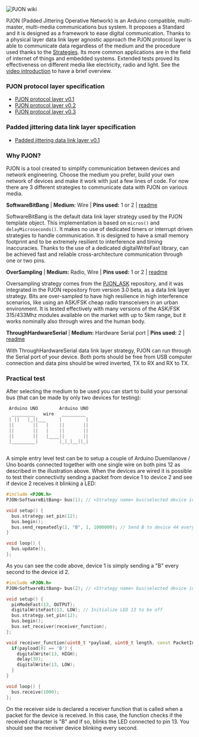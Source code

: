![PJON wiki](http://www.gioblu.com/PJON/PJON-mars.jpg)

PJON (Padded Jittering Operative Network) is an Arduino compatible, multi-master, multi-media communications bus system. It proposes a Standard and it is designed as a framework to ease digital communication. Thanks to a physical layer data link layer agnostic approach the PJON protocol layer is able to communicate data regardless of the medium and the procedure used thanks to the [Strategies](https://github.com/gioblu/PJON/wiki/Strategies). Its more common applications are in the field of internet of things and embedded systems. Extended tests proved its effectiveness on different media like electricity, radio and light. See the [video introduction](https://www.youtube.com/watch?v=vjc4ZF5own8) to have a brief overview.

### PJON protocol layer specification
- [PJON protocol layer v0.1](https://github.com/gioblu/PJON/blob/master/specification/PJON-protocol-specification-v0.1.md)
- [PJON protocol layer v0.2](https://github.com/gioblu/PJON/blob/master/specification/PJON-protocol-specification-v0.2.md)
- [PJON protocol layer v0.3](https://github.com/gioblu/PJON/blob/master/specification/PJON-protocol-specification-v0.3.md)

### Padded jittering data link layer specification
- [Padded jittering data link layer v0.1](https://github.com/gioblu/PJON/blob/master/strategies/SoftwareBitBang/specification/padded-jittering-protocol-specification-v0.1.md)

### Why PJON?
PJON is a tool created to simplify communication between devices and network engineering. Choose the medium you prefer, build your own network of devices and make it work with just a few lines of code.  For now there are 3 different strategies to communicate data with PJON on various media.

**SoftwareBitBang** | **Medium:** Wire | **Pins used:** 1 or 2 | [readme](https://github.com/gioblu/PJON/tree/master/strategies/SoftwareBitBang)

SoftwareBitBang is the default data link layer strategy used by the PJON template object. This implementation is based on `micros()` and `delayMicroseconds()`. It makes no use of dedicated timers or interrupt driven strategies to handle communication. It is designed to have a small memory footprint and to be extremely resilient to interference and timing inaccuracies. Thanks to the use of a dedicated digitalWriteFast library, can be achieved fast and reliable cross-architecture communication through one or two pins.


**OverSampling** | **Medium:** Radio, Wire |
**Pins used:** 1 or 2 | [readme](https://github.com/gioblu/PJON/tree/master/strategies/OverSampling)

Oversampling strategy comes from the [PJON_ASK](https://github.com/gioblu/PJON_ASK) repository, and it was integrated in the PJON repository from version 3.0 beta, as a data link layer strategy. Bits are over-sampled to have high resilience in high interference scenarios, like using an ASK/FSK cheap radio transceivers in an urban environment. It is tested effectively with many versions of the ASK/FSK 315/433Mhz modules available on the market with up to 5km range, but it works nominally also through wires and the human body.

**ThroughHardwareSerial** | **Medium:** Hardware Serial port |
**Pins used:** 2 | [readme](https://github.com/gioblu/PJON/tree/master/strategies/ThroughHardwareSerial)

With ThroughHardwareSerial data link layer strategy, PJON can run through the Serial port of your device. Both ports should be free from USB computer connection and data pins should be wired inverted, TX to RX and RX to TX.

### Practical test
After selecting the medium to be used you can start to build your personal bus (that can be made by only two devices for testing):
```cpp  
 Arduino UNO        Arduino UNO
  _________   wire   _________
 | ||   |_||___     |         |
 ||       ||   |    ||       ||
 ||       ||   |    ||       ||
 ||       ||   |____||       ||
 |_________|        |_|_|__||_|
                      
```
A simple entry level test can be to setup a couple of Arduino Duemilanove / Uno boards connected together with one single wire on both pins 12 as described in the illustration above. When the devices are wired it is possible to test their connectivity sending a packet from device 1 to device 2 and see if device 2 receives it blinking a LED:
```cpp
#include <PJON.h>
PJON<SoftwareBitBang> bus(1); // <Strategy name> bus(selected device id)

void setup() {
  bus.strategy.set_pin(12);
  bus.begin();
  bus.send_repeatedly(2, "B", 1, 1000000); // Send B to device 44 every second
}

void loop() {
  bus.update();
};
```
As you can see the code above, device 1 is simply sending a "B" every second to the device id 2.
```cpp
#include <PJON.h>
PJON<SoftwareBitBang> bus(2); // <Strategy name> bus(selected device id)

void setup() {
  pinModeFast(13, OUTPUT);
  digitalWriteFast(13, LOW); // Initialize LED 13 to be off
  bus.strategy.set_pin(12);
  bus.begin();
  bus.set_receiver(receiver_function);
};

void receiver_function(uint8_t *payload, uint8_t length, const PacketInfo &packet_info) {
  if(payload[0] == 'B') {
    digitalWrite(13, HIGH);
    delay(30);
    digitalWrite(13, LOW);
  }
}

void loop() {
  bus.receive(1000);
};
```
On the receiver side is declared a receiver function that is called when a packet for the device is received. In this case, the function checks if the received character is "B" and if so, blinks the LED connected to pin 13. You should see the receiver device blinking every second.